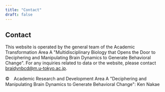 ```yaml
---
title: "Contact"
draft: false
---
```


## Contact

This website is operated by the general team of the Academic Transformation Area A "Multidisciplinary Biology that Opens the Door to Deciphering and Manipulating Brain Dynamics to Generate Behavioral Change". For any inquiries related to data or the website, please contact [braidynbcd@m.u-tokyo.ac.jp](mailto:braidynbcd@m.u-tokyo.ac.jp).

©️　Academic Research and Development Area A "Deciphering and Manipulating Brain Dynamics to Generate Behavioral Change": Ken Nakae